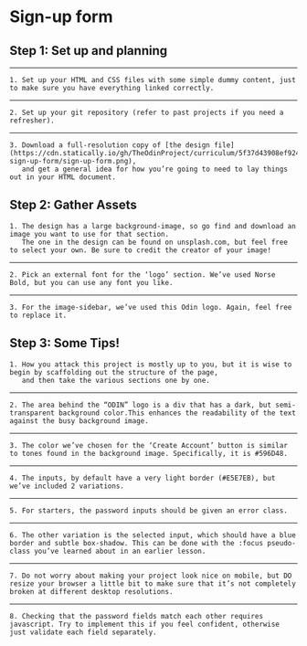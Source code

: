 # Sign-up form

## Step 1: Set up and planning

___________________________________________________________
    1. Set up your HTML and CSS files with some simple dummy content, just to make sure you have everything linked correctly.  
___________________________________________________________
    2. Set up your git repository (refer to past projects if you need a refresher).
___________________________________________________________
    3. Download a full-resolution copy of [the design file](https://cdn.statically.io/gh/TheOdinProject/curriculum/5f37d43908ef92499e95a9b90fc3cc291a95014c/html_css/project-sign-up-form/sign-up-form.png),   
       and get a general idea for how you’re going to need to lay things out in your HTML document.

## Step 2: Gather Assets

    1. The design has a large background-image, so go find and download an image you want to use for that section.  
       The one in the design can be found on unsplash.com, but feel free to select your own. Be sure to credit the creator of your image!
___________________________________________________________
    2. Pick an external font for the ‘logo’ section. We’ve used Norse Bold, but you can use any font you like.
___________________________________________________________
    3. For the image-sidebar, we’ve used this Odin logo. Again, feel free to replace it.

## Step 3: Some Tips!

    1. How you attack this project is mostly up to you, but it is wise to begin by scaffolding out the structure of the page,   
       and then take the various sections one by one.
___________________________________________________________    
    2. The area behind the “ODIN” logo is a div that has a dark, but semi-transparent background color.This enhances the readability of the text against the busy background image.
___________________________________________________________
    3. The color we’ve chosen for the ‘Create Account’ button is similar to tones found in the background image. Specifically, it is #596D48.
___________________________________________________________
    4. The inputs, by default have a very light border (#E5E7EB), but we’ve included 2 variations.
___________________________________________________________
    5. For starters, the password inputs should be given an error class.
___________________________________________________________
    6. The other variation is the selected input, which should have a blue border and subtle box-shadow. This can be done with the :focus pseudo-class you’ve learned about in an earlier lesson.
_____________
    7. Do not worry about making your project look nice on mobile, but DO resize your browser a little bit to make sure that it’s not completely broken at different desktop resolutions.
______________
    8. Checking that the password fields match each other requires javascript. Try to implement this if you feel confident, otherwise just validate each field separately.
